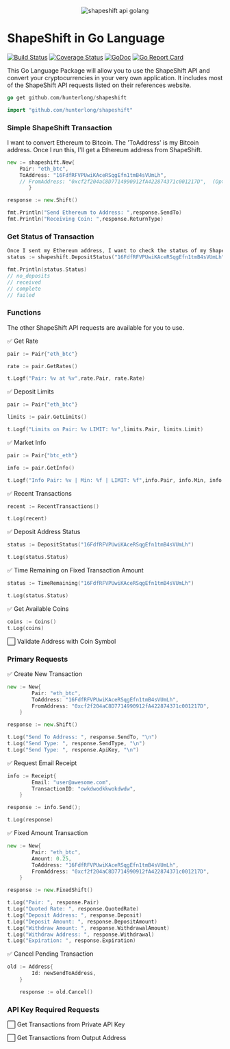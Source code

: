 <p align="center">
  <img src="https://cdn.pbrd.co/images/MK2f4akQc.jpg" alt="shapeshift api golang"/>
</p>

# ShapeShift in Go Language
[![Build Status](https://travis-ci.org/hunterlong/shapeshift.svg?branch=master)](https://travis-ci.org/hunterlong/shapeshift)  [![Coverage Status](https://coveralls.io/repos/github/hunterlong/shapeshift/badge.svg?branch=master)](https://coveralls.io/github/hunterlong/shapeshift?branch=master) [![GoDoc](https://godoc.org/github.com/hunterlong/shapeshift?status.svg)](https://godoc.org/github.com/hunterlong/shapeshift) [![Go Report Card](https://goreportcard.com/badge/github.com/hunterlong/shapeshift)](https://goreportcard.com/report/github.com/hunterlong/shapeshift)

This Go Language Package will allow you to use the ShapeShift API and convert your cryptocurrencies in your very own application. It includes most of the ShapeShift API requests listed on their references website.

```go
go get github.com/hunterlong/shapeshift
```
```go
import "github.com/hunterlong/shapeshift"
```

### Simple ShapeShift Transaction
I want to convert Ethereum to Bitcoin. The 'ToAddress' is my Bitcoin address. Once I run this, I'll get a Ethereum address from ShapeShift.
```go
new := shapeshift.New{
	Pair: "eth_btc",
	ToAddress: "16FdfRFVPUwiKAceRSqgEfn1tmB4sVUmLh",
	// FromAddress: "0xcf2f204aC8D7714990912fA422874371c001217D",  (Optional Return To Ethereum Address)
       }

response := new.Shift()

fmt.Println("Send Ethereum to Address: ",response.SendTo)
fmt.Println("Receiving Coin: ",response.ReturnType)
```

### Get Status of Transaction
```go
Once I sent my Ethereum address, I want to check the status of my ShapeShift transaction by inserting my 'ToAddress' above. (Address I want the Bitcoin to go)
status := shapeshift.DepositStatus("16FdfRFVPUwiKAceRSqgEfn1tmB4sVUmLh")

fmt.Println(status.Status)
// no_deposits
// received
// complete
// failed
```

### Functions
The other ShapeShift API requests are available for you to use. 

:white_check_mark: Get Rate
```go
pair := Pair{"eth_btc"}

rate := pair.GetRates()

t.Logf("Pair: %v at %v",rate.Pair, rate.Rate)
```

:white_check_mark: Deposit Limits
```go
pair := Pair{"eth_btc"}

limits := pair.GetLimits()

t.Logf("Limits on Pair: %v LIMIT: %v",limits.Pair, limits.Limit)
```

:white_check_mark: Market Info
```go
pair := Pair{"btc_eth"}

info := pair.GetInfo()

t.Logf("Info Pair: %v | Min: %f | LIMIT: %f",info.Pair, info.Min, info.Limit)
```

:white_check_mark: Recent Transactions
```go
recent := RecentTransactions()

t.Log(recent)
```
:white_check_mark: Deposit Address Status
```go
status := DepositStatus("16FdfRFVPUwiKAceRSqgEfn1tmB4sVUmLh")

t.Log(status.Status)
```

:white_check_mark: Time Remaining on Fixed Transaction Amount
```go
status := TimeRemaining("16FdfRFVPUwiKAceRSqgEfn1tmB4sVUmLh")

t.Log(status.Status)
```
:white_check_mark: Get Available Coins
```go
coins := Coins()
t.Log(coins)
```

:white_large_square: Validate Address with Coin Symbol

### Primary Requests

:white_check_mark: Create New Transaction
```go
new := New{
		Pair: "eth_btc",
		ToAddress: "16FdfRFVPUwiKAceRSqgEfn1tmB4sVUmLh",
		FromAddress: "0xcf2f204aC8D7714990912fA422874371c001217D",
	}

response := new.Shift()

t.Log("Send To Address: ", response.SendTo, "\n")
t.Log("Send Type: ", response.SendType, "\n")
t.Log("Send Type: ", response.ApiKey, "\n")
```

:white_check_mark: Request Email Receipt
```go
info := Receipt{
		Email: "user@awesome.com",
		TransactionID: "owkdwodkkwokdwdw",
	}

response := info.Send();

t.Log(response)
```

:white_check_mark: Fixed Amount Transaction
```go
new := New{
		Pair: "eth_btc",
		Amount: 0.25,
		ToAddress: "16FdfRFVPUwiKAceRSqgEfn1tmB4sVUmLh",
		FromAddress: "0xcf2f204aC8D7714990912fA422874371c001217D",
	}

response := new.FixedShift()

t.Log("Pair: ", response.Pair)
t.Log("Quoted Rate: ", response.QuotedRate)
t.Log("Deposit Address: ", response.Deposit)
t.Log("Deposit Amount: ", response.DepositAmount)
t.Log("Withdraw Amount: ", response.WithdrawalAmount)
t.Log("Withdraw Address: ", response.Withdrawal)
t.Log("Expiration: ", response.Expiration)
```
:white_check_mark: Cancel Pending Transaction
```go
old := Address{
		Id: newSendToAddress,
	}

	response := old.Cancel()
```


### API Key Required Requests

:white_large_square: Get Transactions from Private API Key

:white_large_square: Get Transactions from Output Address
